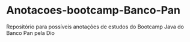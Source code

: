# Anotacoes-bootcamp-Banco-Pan
Repositório para possíveis anotações de estudos do Bootcamp Java do Banco Pan pela Dio
